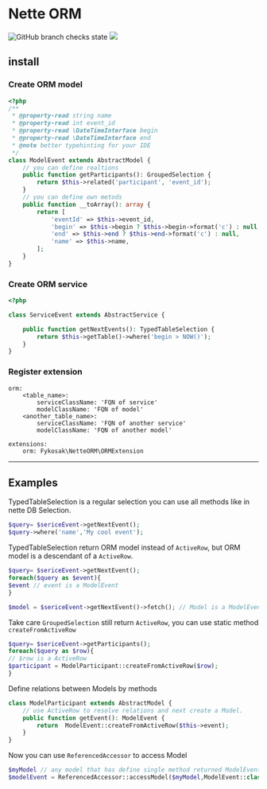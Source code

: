 # Nette ORM

![GitHub branch checks state](https://img.shields.io/github/checks-status/fykosak/nette-orm/master)
<img src="https://img.shields.io/badge/coverage-87%25-green" />

## install

### Create ORM model

```php
<?php 
/**
 * @property-read string name
 * @property-read int event_id
 * @property-read \DateTimeInterface begin
 * @property-read \DateTimeInterface end
 * @note better typehinting for your IDE
 */
class ModelEvent extends AbstractModel {
    // you can define realtions
    public function getParticipants(): GroupedSelection {
        return $this->related('participant', 'event_id');
    }
    // you can define own metods
    public function __toArray(): array {
        return [
            'eventId' => $this->event_id,          
            'begin' => $this->begin ? $this->begin->format('c') : null,
            'end' => $this->end ? $this->end->format('c') : null,          
            'name' => $this->name,
        ];
    }
}
```

### Create ORM service

```php
<?php

class ServiceEvent extends AbstractService {

    public function getNextEvents(): TypedTableSelection {
        return $this->getTable()->where('begin > NOW()');
    }
}
```

### Register extension
```neon
orm:
    <table_name>:
        serviceClassName: 'FQN of service'
        modelClassName: 'FQN of model'
    <another_table_name>:
        serviceClassName: 'FQN of another service'
        modelClassName: 'FQN of another model'

```
```neon
extensions:
    orm: Fykosak\NetteORM\ORMExtension
```

---
## Examples

TypedTableSelection is a regular selection you can use all methods like in nette DB Selection.

```php 
$query= $sericeEvent->getNextEvent();
$query->where('name','My cool event');
```

TypedTableSelection return ORM model instead of `ActiveRow`, but ORM model is a descendant of a `ActiveRow`.

```php 
$query= $sericeEvent->getNextEvent();
foreach($query as $event){
$event // event is a ModelEvent
}

$model = $sericeEvent->getNextEvent()->fetch(); // Model is a ModelEvent too.
```

Take care `GroupedSelection` still return `ActiveRow`, you can use static method `createFromActiveRow`

```php 
$query= $sericeEvent->getParticipants();
foreach($query as $row){
// $row is a ActiveRow
$participant = ModelParticipant::createFromActiveRow($row);
}
```
Define relations between Models by methods
```php
class ModelParticipant extends AbstractModel {
    // use ActiveRow to resolve relations and next create a Model.
    public function getEvent(): ModelEvent {
        return  ModelEvent::createFromActiveRow($this->event);
    }
}
```

Now you can use `ReferencedAccessor` to access Model
```php
$myModel // any model that has define single method returned ModelEvent
$modelEvent = ReferencedAccessor::accessModel($myModel,ModelEvent::class);

```
